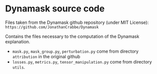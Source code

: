 # Dynamask source code

Files taken from the Dynamask github repository (under MIT License):
`https://github.com/JonathanCrabbe/Dynamask`

Contains the files necessary to the computation of the Dynamask explanation.
- `mask.py`, `mask_group.py`, `perturbation.py` come from directory `attribution` in the original github
- `losses.py`, `metrics.py`, `tensor_manipulation.py` come from directory `utils`.



